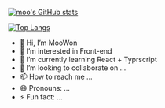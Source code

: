 [![moo's GitHub stats](https://github-readme-stats.vercel.app/api?username=kmw0428&show_icons=true&theme=radical)](https://github.com/kmw0428)

[![Top Langs](https://github-readme-stats.vercel.app/api/top-langs/?username=kmw0428)](https://github.com/kmw0428)

- 👋 Hi, I’m MooWon
- 👀 I’m interested in Front-end
- 🌱 I’m currently learning React + Typrscript
- 💞️ I’m looking to collaborate on ...
- 📫 How to reach me ...
- 😄 Pronouns: ...
- ⚡ Fun fact: ...

<!---
kmw0428/kmw0428 is a ✨ special ✨ repository because its `README.md` (this file) appears on your GitHub profile.
You can click the Preview link to take a look at your changes.
--->
